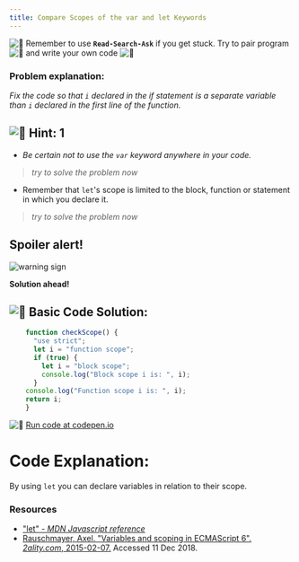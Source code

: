 ```yaml
---
title: Compare Scopes of the var and let Keywords
---
```


![:triangular_flag_on_post:](https://forum.freecodecamp.com/images/emoji/emoji_one/triangular_flag_on_post.png?v=3 ":triangular_flag_on_post:") Remember to use <a>**`Read-Search-Ask`**</a> if you get stuck. Try to pair program ![:busts_in_silhouette:](https://forum.freecodecamp.com/images/emoji/emoji_one/busts_in_silhouette.png?v=3 ":busts_in_silhouette:") and write your own code ![:pencil:](https://forum.freecodecamp.com/images/emoji/emoji_one/pencil.png?v=3 ":pencil:")

### Problem explanation:

_Fix the code so that `i` declared in the if statement is a separate variable than `i` declared in the first line of the function._

## ![:speech_balloon:](https://forum.freecodecamp.com/images/emoji/emoji_one/speech_balloon.png?v=3 ":speech_balloon:") Hint: 1

*  _Be certain not to use the `var` keyword anywhere in your code._

> _try to solve the problem now_

*   Remember that `let`'s scope is limited to the block, function or statement in which you declare it.
> _try to solve the problem now_

## Spoiler alert!

![warning sign](//discourse-user-assets.s3.amazonaws.com/original/2X/2/2d6c412a50797771301e7ceabd554cef4edcd74d.gif)

**Solution ahead!**

## ![:beginner:](https://forum.freecodecamp.com/images/emoji/emoji_one/beginner.png?v=3 ":beginner:") Basic Code Solution:
```javascript
    function checkScope() {
      "use strict";
      let i = "function scope";
      if (true) {
        let i = "block scope";
        console.log("Block scope i is: ", i);
      }
    console.log("Function scope i is: ", i);
    return i;
    }
```
![:rocket:](https://forum.freecodecamp.com/images/emoji/emoji_one/rocket.png?v=3 ":rocket:") [Run code at codepen.io](https://codepen.io/dylantyates/pen/wxwxRd)


# Code Explanation:

By using `let` you can declare variables in relation to their scope.

### Resources
- ["let" - *MDN Javascript reference*](https://developer.mozilla.org/en-US/docs/Glossary/Boolean)
 - [Rauschmayer, Axel. "Variables and scoping in ECMAScript 6". *2ality.com*, 2015-02-07.](https://medium.freecodecamp.org/js-type-coercion-explained-27ba3d9a2839) Accessed 11 Dec 2018. 

<!--stackedit_data:
eyJoaXN0b3J5IjpbLTE0MjkzODM5ODksLTE4NTQ4NTkyNTMsNT
E0NjMxNDA5LC0xNzQ4Njc5OTIzLDEwMTkzODI5MjUsLTk4OTgx
OTY0NywtMTUzMTEwODMyOSwtMTExODk3OTg1MiwxNDY2NzAxNT
c0LDEyMjE1ODk2NiwxMjcyMDQxMDI0LDEzMDY5MTgzNDUsNjA2
NzM3NzUzLDg1ODEzODAwLDEwMTE4ODExOTUsMTA2NTg3MzA5Ny
w0NjMzMjAyNjgsMTkxMjUzNTQ0MywtNTkzODcyMDUyLC02Mzk1
MzU5MjBdfQ==
-->